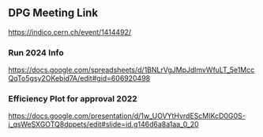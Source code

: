 ## DPG Meeting Link
https://indico.cern.ch/event/1414492/

### Run 2024 Info
https://docs.google.com/spreadsheets/d/1BNLrVgJMpJdlmvWfuLT_5e1MccQqTo5gsy2OKebid7A/edit#gid=606920498

### Efficiency Plot for approval 2022
https://docs.google.com/presentation/d/1w_UOVYtHvrdEScMIKcD0G0S-j_qsWeSXGOTQ8dppets/edit#slide=id.g146d6a8a1aa_0_20


